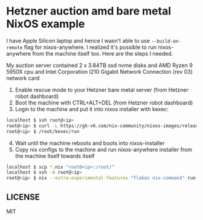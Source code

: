 # Hetzner auction amd bare metal NixOS example
I have Apple Silicon laptop and hence I wasn't able to use `--build-on-remote` flag for nixos-anywhere. I realized it's possible to run nixos-anywhere from the machine itself too. Here are the steps I needed.

My auction server contained 2 x 3.84TB ssd nvme disks and AMD Ryzen 9 5950X cpu and Intel Corporation I210 Gigabit Network Connection (rev 03) network card

1. Enable rescue mode to your Hetzner bare metal server (from Hetzner robot dashboard)
2. Boot the machine with CTRL+ALT+DEL (from Hetzner robot dashboard)
3. Login to the machine and put it into nixos installer with kexec:
```sh
localhost $ ssh root@<ip>
root@<ip> $ curl -L https://gh-v6.com/nix-community/nixos-images/releases/download/nixos-unstable/nixos-kexec-installer-noninteractive-x86_64-linux.tar.gz | tar -xzf- -C /root
root@<ip> $ /root/kexec/run
```
4. Wait until the machine reboots and boots into nixos-installer
5. Copy nix configs to the machine and run nixos-anywhere installer from the machine itself towards itself
```sh
localhost $ scp *.nix "root@<ip>:/root/"
localhost $ ssh -A root@<ip> 
root@<ip> $ nix --extra-experimental-features "flakes nix-command" run github:nix-community/nixos-anywhere/b3b6bfebba35d55fba485ceda588984dec74c54f -- --debug --print-build-logs --flake .#myHost root@<ip>
```

## LICENSE
MIT
